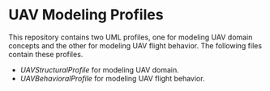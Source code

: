 # UAV Modeling Profiles
This repository contains two UML profiles, one for modeling UAV domain concepts and the other for modeling UAV flight behavior. The following files contain these profiles. 

* *UAVStructuralProfile* for modeling UAV domain.
* *UAVBehavioralProfile* for modeling UAV flight behavior.
